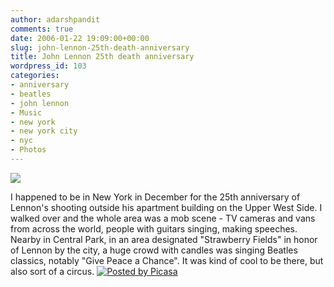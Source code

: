 ```yaml
---
author: adarshpandit
comments: true
date: 2006-01-22 19:09:00+00:00
slug: john-lennon-25th-death-anniversary
title: John Lennon 25th death anniversary
wordpress_id: 103
categories:
- anniversary
- beatles
- john lennon
- Music
- new york
- new york city
- nyc
- Photos
---
```


[![](http://photos1.blogger.com/blogger/5119/270/320/IMG_2899.jpg)](http://photos1.blogger.com/blogger/5119/270/640/IMG_2899.jpg)   
  
I happened to be in New York in December for the 25th anniversary of Lennon's shooting outside his apartment building on the Upper West Side. I walked over and the whole area was a mob scene - TV cameras and vans from across the world, people with guitars singing, making speeches. Nearby in Central Park, in an area designated "Strawberry Fields" in honor of Lennon by the city, a huge crowd with candles was singing Beatles classics, notably "Give Peace a Chance". It was kind of cool to be there, but also sort of a circus. [![Posted by Picasa](http://photos1.blogger.com/pbp.gif)](http://picasa.google.com/)
